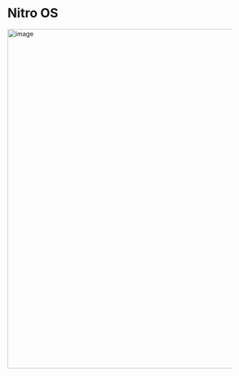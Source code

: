 # Nitro OS

<img width="1019" height="761" alt="image" src="https://github.com/user-attachments/assets/62b2cc2d-44cc-4c6f-acb6-8c2e8dbaf0c2" />

